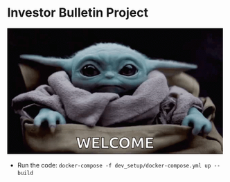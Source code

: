 
# Investor Bulletin Project

![Welcome](./imgs/hello-welcome.gif)

* Run the code:
  `docker-compose -f dev_setup/docker-compose.yml up --build`
